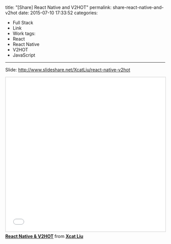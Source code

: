 title: "[Share] React Native and V2HOT"
permalink: share-react-native-and-v2hot
date: 2015-07-10 17:33:52
categories:
- Full Stack
- Link
- Work
tags:
- React
- React Native
- V2HOT
- JavaScript
---

Slide: http://www.slideshare.net/XcatLiu/react-native-v2hot

<iframe src="//www.slideshare.net/slideshow/embed_code/key/ymjYgPegH2XWQg" width="595" height="485" frameborder="0" marginwidth="0" marginheight="0" scrolling="no" style="border:1px solid #CCC; border-width:1px; margin-bottom:5px; max-width: 100%;" allowfullscreen> </iframe> <div style="margin-bottom:5px"> <strong> <a href="//www.slideshare.net/XcatLiu/react-native-v2hot" title="React Native &amp; V2HOT" target="_blank">React Native &amp; V2HOT</a> </strong> from <strong><a href="//www.slideshare.net/XcatLiu" target="_blank">Xcat Liu</a></strong> </div>
